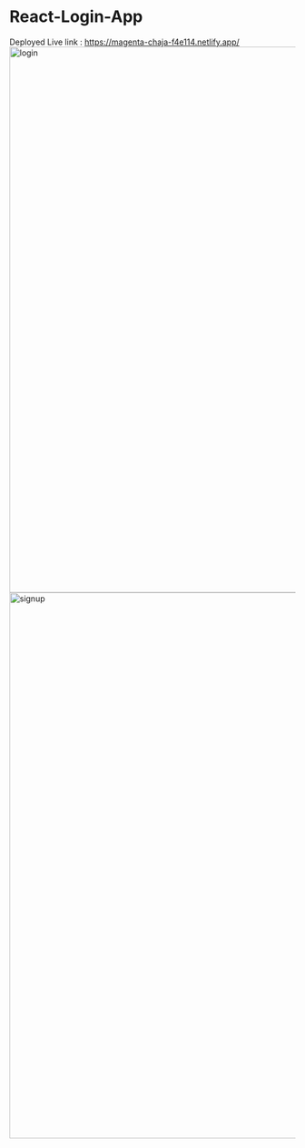 # React-Login-App
 Deployed Live link : https://magenta-chaja-f4e114.netlify.app/
 <img width="960" alt="login" src="https://user-images.githubusercontent.com/96439384/193453703-1ce34224-22ec-4e88-b0fe-d1901977ed37.png">
<img width="960" alt="signup" src="https://user-images.githubusercontent.com/96439384/193453706-3a22c8cc-12db-4644-822a-93fdb6dadafa.png">
